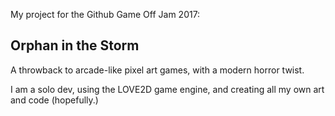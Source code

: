 My project for the Github Game Off Jam 2017:

## Orphan in the Storm

A throwback to arcade-like pixel art games, with a modern horror twist.

I am a solo dev, using the LOVE2D game engine, and creating all my own art and code (hopefully.)
